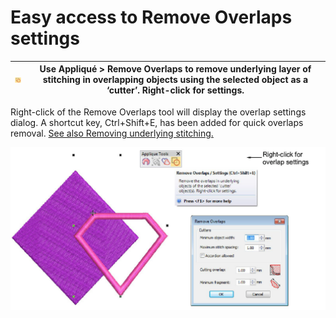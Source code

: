 # Easy access to Remove Overlaps settings

| ![RemoveOverlaps.png](assets/RemoveOverlaps.png) | Use Appliqué > Remove Overlaps to remove underlying layer of stitching in overlapping objects using the selected object as a ‘cutter’. Right-click for settings. |
| ------------------------------------------------ | ---------------------------------------------------------------------------------------------------------------------------------------------------------------- |

Right-click of the Remove Overlaps tool will display the overlap settings dialog. A shortcut key, Ctrl+Shift+E, has been added for quick overlaps removal. [See also Removing underlying stitching.](../../Quality/quality/Removing_underlying_stitching)

![AppliqueRemoveOverlaps.png](assets/AppliqueRemoveOverlaps.png)
